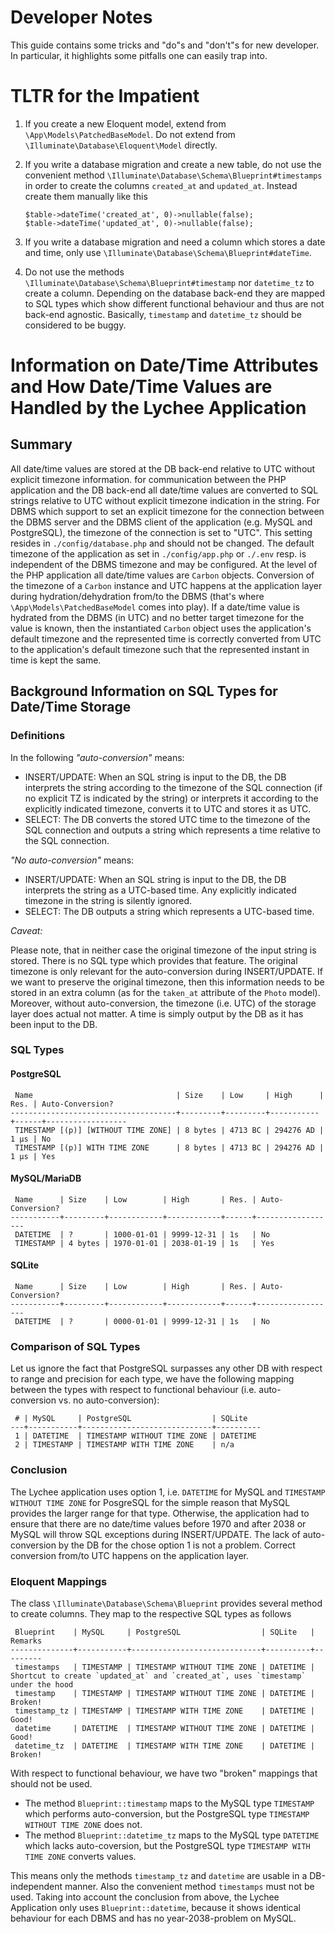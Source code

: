 # Developer Notes

This guide contains some tricks and "do"s and "don't"s for new developer.
In particular, it highlights some pitfalls one can easily trap into.

# TLTR for the Impatient

 1. If you create a new Eloquent model, extend from `\App\Models\PatchedBaseModel`.
    Do not extend from `\Illuminate\Database\Eloquent\Model` directly.
 2. If you write a database migration and create a new table, do not use
    the convenient method `\Illuminate\Database\Schema\Blueprint#timestamps`
    in order to create the columns `created_at` and `updated_at`.
    Instead create them manually like this
    
        $table->dateTime('created_at', 0)->nullable(false);
        $table->dateTime('updated_at', 0)->nullable(false);
    
 3. If you write a database migration and need a column which stores a
    date and time, only use `\Illuminate\Database\Schema\Blueprint#dateTime`.
 4. Do not use the methods `\Illuminate\Database\Schema\Blueprint#timestamp`
    nor `datetime_tz` to create a column.
    Depending on the database back-end they are mapped to SQL types which
    show different functional behaviour and thus are not back-end
    agnostic.
    Basically, `timestamp` and `datetime_tz` should be considered to be
    buggy.
    
# Information on Date/Time Attributes and How Date/Time Values are Handled by the Lychee Application

## Summary

All date/time values are stored at the DB back-end relative to UTC without
explicit timezone information.
for communication between the PHP application and the DB back-end all
date/time values are converted to SQL strings relative to UTC without
explicit timezone indication in the string.
For DBMS which support to set an explicit timezone for the connection
between the DBMS server and the DBMS client of the application
(e.g. MySQL and PostgreSQL), the timezone of the connection is set to "UTC".
This setting resides in `./config/database.php` and should not be changed.
The default timezone of the application as set in `./config/app.php` or
`./.env` resp. is independent of the DBMS timezone and may be configured.
At the level of the PHP application all date/time values are `Carbon` objects.
Conversion of the timezone of a `Carbon` instance and UTC happens at the
application layer during hydration/dehydration from/to the DBMS
(that's where `\App\Models\PatchedBaseModel` comes into play).
If a date/time value is hydrated from the DBMS (in UTC) and no better
target timezone for the value is known, then the instantiated `Carbon`
object uses the application's default timezone and the represented time
is correctly converted from UTC to the application's default timezone such
that the represented instant in time is kept the same.

## Background Information on SQL Types for Date/Time Storage

### Definitions

In the following _"auto-conversion"_ means:

 - INSERT/UPDATE: When an SQL string is input to the DB, the DB interprets the string according to the timezone of the SQL connection (if no explicit TZ is indicated by the string) or interprets it according to the explicitly indicated timezone, converts it to UTC and stores it as UTC.
 - SELECT: The DB converts the stored UTC time to the timezone of the SQL connection and outputs a string which represents a time relative to the SQL connection.

_"No auto-conversion"_ means:

 - INSERT/UPDATE: When an SQL string is input to the DB, the DB interprets the string as a UTC-based time.
   Any explicitly indicated timezone in the string is silently ignored.
 - SELECT: The DB outputs a string which represents a UTC-based time.

_Caveat:_

Please note, that in neither case the original timezone of the input string is stored.
There is no SQL type which provides that feature.
The original timezone is only relevant for the auto-conversion during INSERT/UPDATE.
If we want to preserve the original timezone, then this information needs to be stored in an extra column (as for the `taken_at` attribute of the `Photo` model).
Moreover, without auto-conversion, the timezone (i.e. UTC) of the storage layer does actual not matter.
A time is simply output by the DB as it has been input to the DB.

### SQL Types

#### PostgreSQL

     Name                                | Size    | Low     | High      | Res. | Auto-Conversion?
    -------------------------------------+---------+---------+-----------+------+------------------
     TIMESTAMP [(p)] [WITHOUT TIME ZONE] | 8 bytes | 4713 BC | 294276 AD | 1 µs | No
     TIMESTAMP [(p)] WITH TIME ZONE      | 8 bytes | 4713 BC | 294276 AD | 1 µs | Yes

#### MySQL/MariaDB

     Name      | Size    | Low        | High       | Res. | Auto-Conversion?
    -----------+---------+------------+------------+------+------------------
     DATETIME  | ?       | 1000-01-01 | 9999-12-31 | 1s   | No
     TIMESTAMP | 4 bytes | 1970-01-01 | 2038-01-19 | 1s   | Yes

#### SQLite

     Name      | Size    | Low        | High       | Res. | Auto-Conversion?
    -----------+---------+------------+------------+------+------------------
     DATETIME  | ?       | 0000-01-01 | 9999-12-31 | 1s   | No

### Comparison of SQL Types

Let us ignore the fact that PostgreSQL surpasses any other DB with respect to range and precision for each type, we have the following mapping between the types with respect to functional behaviour (i.e. auto-conversion vs. no auto-conversion):

     # | MySQL     | PostgreSQL                  | SQLite
    ---+-----------+-----------------------------+----------
     1 | DATETIME  | TIMESTAMP WITHOUT TIME ZONE | DATETIME
     2 | TIMESTAMP | TIMESTAMP WITH TIME ZONE    | n/a

### Conclusion

The Lychee application uses option 1, i.e. `DATETIME` for MySQL and `TIMESTAMP WITHOUT TIME ZONE` for PosgreSQL for the simple reason that MySQL provides the larger range for that type.
Otherwise, the application had to ensure that there are no date/time values before 1970 and after 2038 or MySQL will throw SQL exceptions during INSERT/UPDATE.
The lack of auto-conversion by the DB for the chose option 1 is not a problem.
Correct conversion from/to UTC happens on the application layer.

### Eloquent Mappings

The class `\Illuminate\Database\Schema\Blueprint` provides several method to create columns.
They map to the respective SQL types as follows

     Blueprint    | MySQL     | PostgreSQL                  | SQLite   | Remarks
    --------------+-----------+-----------------------------+----------+---------
     timestamps   | TIMESTAMP | TIMESTAMP WITHOUT TIME ZONE | DATETIME | Shortcut to create `updated_at` and `created_at`, uses `timestamp` under the hood
     timestamp    | TIMESTAMP | TIMESTAMP WITHOUT TIME ZONE | DATETIME | Broken!
     timestamp_tz | TIMESTAMP | TIMESTAMP WITH TIME ZONE    | DATETIME | Good!
     datetime     | DATETIME  | TIMESTAMP WITHOUT TIME ZONE | DATETIME | Good!
     datetime_tz  | DATETIME  | TIMESTAMP WITH TIME ZONE    | DATETIME | Broken!

With respect to functional behaviour, we have two "broken" mappings that should not be used.

 - The method `Blueprint::timestamp` maps to the MySQL type `TIMESTAMP` which performs auto-conversion, but the PostgreSQL type `TIMESTAMP WITHOUT TIME ZONE` does not.
 - The method `Blueprint::datetime_tz` maps to the MySQL type `DATETIME` which lacks auto-coversion, but the PostgreSQL type `TIMESTAMP WITH TIME ZONE` converts values.

This means only the methods `timestamp_tz` and `datetime` are usable in a DB-independent manner.
Also the convenient method `timestamps` must not be used.
Taking into account the conclusion from above, the Lychee Application only uses `Blueprint::datetime`, because it shows identical behaviour for each DBMS and has no year-2038-problem on MySQL.
